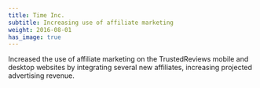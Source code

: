 ```yaml
---
title: Time Inc.
subtitle: Increasing use of affiliate marketing
weight: 2016-08-01
has_image: true
---
```

Increased the use of affiliate marketing on the TrustedReviews mobile and desktop websites by integrating several new affiliates, increasing projected advertising revenue.
